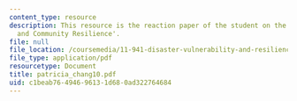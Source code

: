```yaml
---
content_type: resource
description: This resource is the reaction paper of the student on the topic 'Governance
  and Community Resilience'.
file: null
file_location: /coursemedia/11-941-disaster-vulnerability-and-resilience-spring-2005/c1beab76494696131d680ad322764684_patricia_chang10.pdf
file_type: application/pdf
resourcetype: Document
title: patricia_chang10.pdf
uid: c1beab76-4946-9613-1d68-0ad322764684
---
```

